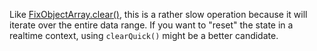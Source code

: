 Like [FixObjectArray.clear()](/scripting/scripting-api/fixobjectarray#clear), this is a rather slow operation because it will iterate over the entire data range. If you want to "reset" the state in a realtime context, using `clearQuick()` might be a better candidate.
